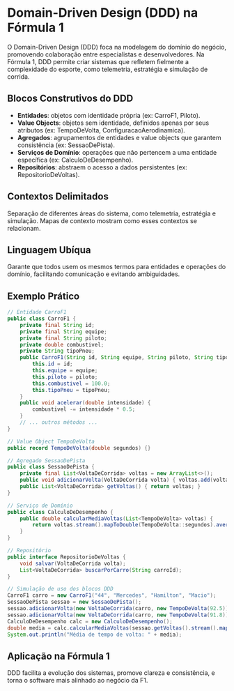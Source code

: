 # Domain-Driven Design (DDD) na Fórmula 1

O Domain-Driven Design (DDD) foca na modelagem do domínio do negócio, promovendo colaboração entre especialistas e desenvolvedores. Na Fórmula 1, DDD permite criar sistemas que refletem fielmente a complexidade do esporte, como telemetria, estratégia e simulação de corrida.

## Blocos Construtivos do DDD
- **Entidades**: objetos com identidade própria (ex: CarroF1, Piloto).
- **Value Objects**: objetos sem identidade, definidos apenas por seus atributos (ex: TempoDeVolta, ConfiguracaoAerodinamica).
- **Agregados**: agrupamentos de entidades e value objects que garantem consistência (ex: SessaoDePista).
- **Serviços de Domínio**: operações que não pertencem a uma entidade específica (ex: CalculoDeDesempenho).
- **Repositórios**: abstraem o acesso a dados persistentes (ex: RepositorioDeVoltas).

## Contextos Delimitados
Separação de diferentes áreas do sistema, como telemetria, estratégia e simulação. Mapas de contexto mostram como esses contextos se relacionam.

## Linguagem Ubíqua
Garante que todos usem os mesmos termos para entidades e operações do domínio, facilitando comunicação e evitando ambiguidades.

## Exemplo Prático

```java
// Entidade CarroF1
public class CarroF1 {
    private final String id;
    private final String equipe;
    private final String piloto;
    private double combustivel;
    private String tipoPneu;
    public CarroF1(String id, String equipe, String piloto, String tipoPneu) {
        this.id = id;
        this.equipe = equipe;
        this.piloto = piloto;
        this.combustivel = 100.0;
        this.tipoPneu = tipoPneu;
    }
    public void acelerar(double intensidade) {
        combustivel -= intensidade * 0.5;
    }
    // ... outros métodos ...
}

// Value Object TempoDeVolta
public record TempoDeVolta(double segundos) {}

// Agregado SessaoDePista
public class SessaoDePista {
    private final List<VoltaDeCorrida> voltas = new ArrayList<>();
    public void adicionarVolta(VoltaDeCorrida volta) { voltas.add(volta); }
    public List<VoltaDeCorrida> getVoltas() { return voltas; }
}

// Serviço de Domínio
public class CalculoDeDesempenho {
    public double calcularMediaVoltas(List<TempoDeVolta> voltas) {
        return voltas.stream().mapToDouble(TempoDeVolta::segundos).average().orElse(0.0);
    }
}

// Repositório
public interface RepositorioDeVoltas {
    void salvar(VoltaDeCorrida volta);
    List<VoltaDeCorrida> buscarPorCarro(String carroId);
}

// Simulação de uso dos blocos DDD
CarroF1 carro = new CarroF1("44", "Mercedes", "Hamilton", "Macio");
SessaoDePista sessao = new SessaoDePista();
sessao.adicionarVolta(new VoltaDeCorrida(carro, new TempoDeVolta(92.5)));
sessao.adicionarVolta(new VoltaDeCorrida(carro, new TempoDeVolta(91.8)));
CalculoDeDesempenho calc = new CalculoDeDesempenho();
double media = calc.calcularMediaVoltas(sessao.getVoltas().stream().map(VoltaDeCorrida::getTempo).toList());
System.out.println("Média de tempo de volta: " + media);
```

## Aplicação na Fórmula 1

DDD facilita a evolução dos sistemas, promove clareza e consistência, e torna o software mais alinhado ao negócio da F1.
